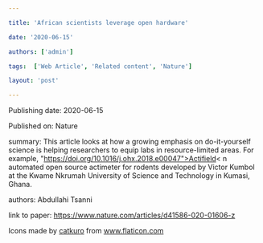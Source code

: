 ---
title: 'African scientists leverage open hardware'
date: '2020-06-15'
authors: ['admin']
tags:  ['Web Article', 'Related content', 'Nature']
layout: 'post'
---
Publishing date: 2020-06-15

Published on: Nature

summary: This article looks at how a growing emphasis on do-it-yourself science is helping researchers to equip labs in resource-limited areas. For example, "https://doi.org/10.1016/j.ohx.2018.e00047">Actifield< n automated open source actimeter for rodents developed by  Victor Kumbol at the Kwame Nkrumah University of Science and Technology in Kumasi, Ghana. 

authors: Abdullahi Tsanni

link to paper: https://www.nature.com/articles/d41586-020-01606-z

Icons made by <a href="https://www.flaticon.com/free-icon/bookshelves_3576884" title="catkuro">catkuro</a> from <a href="https://www.flaticon.com/" title="Flaticon"> www.flaticon.com</a>